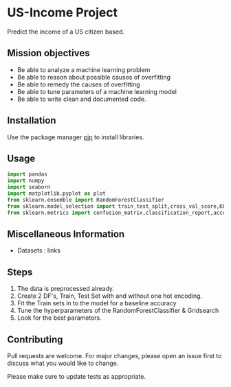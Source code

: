 # US-Income Project

Predict the income of a US citizen based.

## Mission objectives

- Be able to analyze a machine learning problem
- Be able to reason about possible causes of overfitting
- Be able to remedy the causes of overfitting
- Be able to tune parameters of a machine learning model
- Be able to write clean and documented code.

## Installation

Use the package manager [pip](https://pip.pypa.io/en/stable/) to install libraries.

## Usage

```python
import pandas
import numpy
import seaborn
import matplotlib.pyplot as plot
from sklearn.ensemble import RandomForestClassifier
from sklearn.model_selection import train_test_split,cross_val_score,KFold,GridSearchCV
from sklearn.metrics import confusion_matrix,classification_report,accuracy_score
```

## Miscellaneous Information
- Datasets : links

## Steps
1. The data is preprocessed already.
2. Create 2 DF's, Train, Test Set with and without one hot encoding.
3. Fit the Train sets in to the model for a baseline accuracy
4. Tune the hyperparameters of the RandomForestClassifier & Gridsearch
5. Look for the best parameters.


## Contributing
Pull requests are welcome. For major changes, please open an issue first to discuss what you would like to change.

Please make sure to update tests as appropriate.
